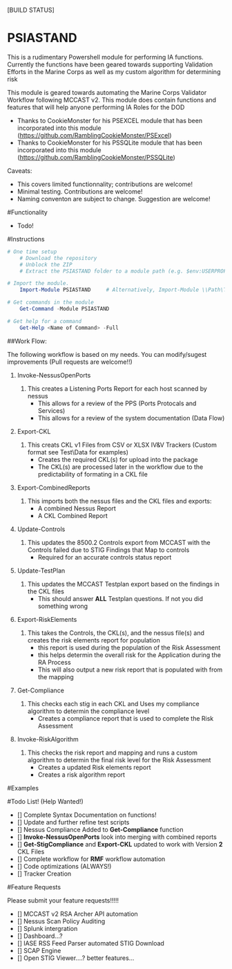 ﻿[BUILD STATUS]

PSIASTAND
===================

This is a rudimentary Powershell module for performing IA functions. Currently the functions have been geared towards supporting Validation Efforts in the Marine Corps as well as my custom algorithm for determining risk

This module is geared towards automating the Marine Corps Validator Workflow following MCCAST v2. This module does contain functions and features that will help anyone performing IA Roles for the DOD

* Thanks to CookieMonster for his PSEXCEL module that has been incorporated into this module (https://github.com/RamblingCookieMonster/PSExcel)
* Thanks to CookieMonster for his PSSQLite module that has been incorporated into this module (https://github.com/RamblingCookieMonster/PSSQLite)

Caveats:

* This covers limited functionnality; contributions are welcome!
* Minimal testing. Contributions are welcome!
* Naming conventon are subject to change. Suggestion are welcome!

#Functionality

* Todo!

#Instructions

```powershell
# One time setup
    # Download the repository
    # Unblock the ZIP
    # Extract the PSIASTAND folder to a module path (e.g. $env:USERPROFILE\Documents\WindowsPowerShell\Modules\)

# Import the module.
    Import-Module PSIASTAND     # Alternatively, Import-Module \\Path\To\PSIASTAND

# Get commands in the module
    Get-Command -Module PSIASTAND

# Get help for a command
    Get-Help <Name of Command> -Full

```

##Work Flow:

The following workflow is based on my needs. You can modify/sugest improvements (Pull requests are welcome!!)

1. Invoke-NessusOpenPorts
    1. This creates a Listening Ports Report for each host scanned by nessus
        * This allows for a review of the PPS (Ports Protocals and Services)
        * This allows for a review of the system documentation (Data Flow)

2. Export-CKL
    1. This creats CKL v1 Files from CSV or XLSX IV&V Trackers (Custom format see Test\Data for examples)
        * Creates the required CKL(s) for upload into the package
        * The CKL(s) are processed later in the workflow due to the predictability of formating in a CKL file

3. Export-CombinedReports
    1. This imports both the nessus files and the CKL files and exports:
        * A combined Nessus Report
        * A CKL Combined Report

4. Update-Controls
    1. This updates the 8500.2 Controls export from MCCAST with the Controls failed due to STIG Findings that Map to controls
        * Required for an accurate controls status report

5. Update-TestPlan
    1. This updates the MCCAST Testplan export based on the findings in the CKL files
        * This should answer **ALL** Testplan questions. If not you did something wrong

6. Export-RiskElements
    1. This takes the Controls, the CKL(s), and the nessus file(s) and creates the risk elements report for population
        * this report is used during the population of the Risk Assessment
        * this helps determin the overall risk for the Application during the RA Process
        * This will also output a new risk report that is populated with from the mapping

7. Get-Compliance
    1. This checks each stig in each CKL and Uses my compliance algorithm to determin the compliance level
        * Creates a compliance report that is used to complete the Risk Assessment

8. Invoke-RiskAlgorithm
    1. This checks the risk report and mapping and runs a custom algorithm to determin the final risk level for the Risk Assessment
        * Creates a updated Risk elements report
        * Creates a risk algorithm report



#Examples

#Todo List! (Help Wanted!)

- [] Complete Syntax Documentation on functions!
- [] Update and further refine test scripts
- [] Nessus Compliance Added to **Get-Compliance** function
- [] **Invoke-NessusOpenPorts** look into merging with combined reports
- [] **Get-StigCompliance** and **Export-CKL** updated to work with Version **2** CKL Files
- [] Complete workflow for **RMF** workflow automation
- [] Code optimizations (ALWAYS!)
- [] Tracker Creation

#Feature Requests

Please submit your feature requests!!!!!

- [] MCCAST v2 RSA Archer API automation
- [] Nessus Scan Policy Auditing
- [] Splunk intergration
- [] Dashboard...?
- [] IASE RSS Feed Parser automated STIG Download
- [] SCAP Engine
- [] Open STIG Viewer....? better features...